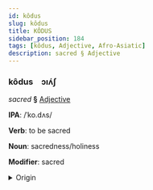 ```yaml
---
id: kôdus
slug: kôdus
title: KÔDUS
sidebar_position: 184
tags: [kôdus, Adjective, Afro-Asiatic]
description: sacred § Adjective
---
```


### kôdus&emsp;<span kind="abugida">ɔıʌ́ʃ</span>

*sacred* **§** [Adjective](../../tags/Adjective)

**IPA**: /ˈko.dʌs/

**Verb**: to be sacred

**Noun**: sacredness/holiness

**Modifier**: sacred

<details>
    <summary>Origin</summary>
    Hebrew קָדוֹשׁ kadósh /ˈkɔdəʃ/<br/>
    <em>Afro-Asiatic Language Family</em>
</details>